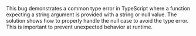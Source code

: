 This bug demonstrates a common type error in TypeScript where a function expecting a string argument is provided with a string or null value.  The solution shows how to properly handle the null case to avoid the type error.  This is important to prevent unexpected behavior at runtime.